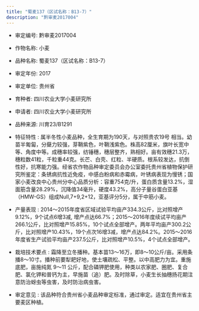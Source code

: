 ```yaml
---
title: "蜀麦137（区试名称：B13-7）"
description: "黔审麦2017004"
---
```

* 审定编号:  黔审麦2017004

*  作物名称:  小麦

*  品种名称:  蜀麦137（区试名称：B13-7）

*  审定年份:  2017

*  审定单位:  贵州省

* 育种者:  四川农业大学小麦研究所

*  申请者:  四川农业大学小麦研究所

*  品种来源:  川育23/B1291

*  特征特性 : 
属半冬性小麦品种，全生育期为190天，与对照贵农19号 相当。幼苗半匍匐，分蘖力较强，芽鞘紫色，叶鞘浅紫色。株高82厘米，旗叶长宽中等、角度中等。成穗率较强，纺锤穗，穗层整齐，熟相好。亩有效穗21.3万，穗粒数41粒，千粒重44克。长芒、白壳、红粒、半硬质。根系较发达，抗倒性好，抗寒能力强。经省农作物品种审定委员会办公室委托贵州省植物保护研究所鉴定：条锈病抗性近免疫，中感白粉病和赤霉病，叶锈病表现为慢锈；国家小麦改良中心贵州分中心品质分析：容重754克/升，蛋白质含量13.2%，湿面筋含量28.29%，沉降值34毫升，硬度43.2%，高分子量谷蛋白亚基（HMW-GS）组成Null,7+9,2+12，亚基评分5分，属于中筋小麦。
 
*  产量表现 : 
2014～2015年度省区域试验平均亩产334.3公斤，比对照增产9.12%，9个试点6增3减, 增产点达66.7%；2015～2016年度续试平均亩产266.1公斤，比对照增产15.85%，10个试点全部增产。两年平均亩产300.2公斤，比对照增产10.43%，19个点次16增3减，增产点达84.2%。2015～2016年度省生产试验平均亩产237.5公斤，比对照增产10.5%，4个试点全部增产。

*  栽培技术要点 : 
霜降至立冬播种。基本苗13～16万，即8～10公斤/亩。采用条播8～10寸。播种前要犁耙好地，使土壤疏松、平整。以中高肥力为宜。重施底肥，亩施纯氮 9～11 公斤，配合磷钾肥使用，种类以农家肥、圈肥、复合肥、氯化钾和普钙为主，早施苗（追）肥。及时除草，小麦生长抽穗扬花期注意防治蚜虫等虫害，及时防治病虫害。

*  审定意见 : 
该品种符合贵州省小麦品种审定标准，通过审定。适宜在贵州省主要麦区种植。
